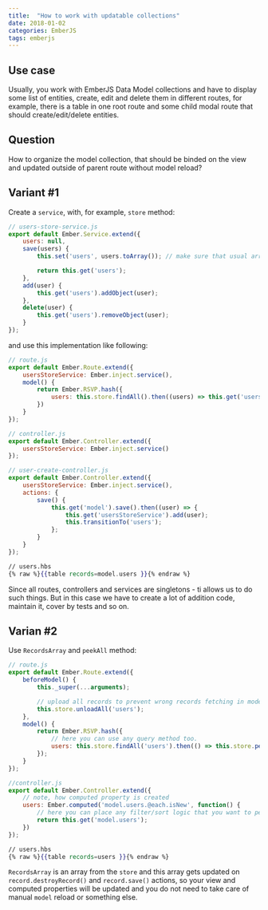 ```yaml
---
title:  "How to work with updatable collections"
date: 2018-01-02
categories: EmberJS
tags: emberjs
---
```


## Use case
Usually, you work with EmberJS Data Model collections and have to display some list of entities, create, edit and delete them in different routes, for example, there is a table in one root route and some child modal route that should create/edit/delete entities.

## Question
How to organize the model collection, that should be binded on the view and updated outside of parent route without model reload?

## Variant #1
Create a `service`, with, for example, `store` method:
```js
// users-store-service.js
export default Ember.Service.extend({
    users: null,
    save(users) {
        this.set('users', users.toArray()); // make sure that usual array will be stored instead of data store collection

        return this.get('users');
    },
    add(user) {
        this.get('users').addObject(user);
    },
    delete(user) {
        this.get('users').removeObject(user);
    }
});
```
and use this implementation like following:
```js
// route.js
export default Ember.Route.extend({
    usersStoreService: Ember.inject.service(),
    model() {
        return Ember.RSVP.hash({
            users: this.store.findAll().then((users) => this.get('usersStoreService').save(users))
        })
    }
});

// controller.js
export default Ember.Controller.extend({
    usersStoreService: Ember.inject.service()
});

// user-create-controller.js
export default Ember.Controller.extend({
    usersStoreService: Ember.inject.service(),
    actions: {
        save() {
            this.get('model').save().then((user) => {
                this.get('usersStoreService').add(user);
                this.transitionTo('users');
            };
        }
    }
});
```
```hbs
// users.hbs
{% raw %}{{table records=model.users }}{% endraw %}
```
Since all routes, controllers and services are singletons - ti allows us to do such things. But in this case we have to create a lot of addition code, maintain it, cover by tests and so on.

## Varian #2
Use `RecordsArray` and `peekAll` method:
```js
// route.js
export default Ember.Route.extend({
	beforeModel() {
		this._super(...arguments);

		// upload all records to prevent wrong records fetching in model hook
		this.store.unloadAll('users');
	},
	model() {
		return Ember.RSVP.hash({
			// here you can use any query method too.
			users: this.store.findAll('users').then(() => this.store.peekAll('users'))
		});
	}
});

//controller.js
export default Ember.Controller.extend({
    // note, how computed property is created
    users: Ember.computed('model.users.@each.isNew', function() {
        // here you can place any filter/sort logic that you want to perform on the client side.
        return this.get('model.users');
    })
});
```
```hbs
// users.hbs
{% raw %}{{table records=users }}{% endraw %}
```
`RecordsArray` is an array from the `store` and this array gets updated on `record.destroyRecord()` and `record.save()` actions, so your view and computed properties will be updated and you do not need to take care of manual `model` reload or something else.
